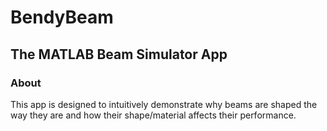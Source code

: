 # BendyBeam

## The MATLAB Beam Simulator App

### About
This app is designed to intuitively demonstrate why beams are shaped the way they are and how their shape/material affects their performance. 

